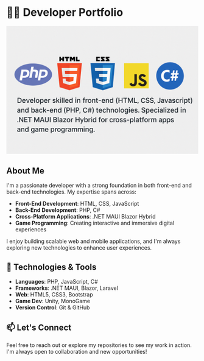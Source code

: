 # 👨‍💻 Developer Portfolio

![Banner](Designer.png)

## About Me

I'm a passionate developer with a strong foundation in both front-end and back-end technologies. My expertise spans across:

- **Front-End Development**: HTML, CSS, JavaScript
- **Back-End Development**: PHP, C#
- **Cross-Platform Applications**: .NET MAUI Blazor Hybrid
- **Game Programming**: Creating interactive and immersive digital experiences

I enjoy building scalable web and mobile applications, and I'm always exploring new technologies to enhance user experiences.

## 🔧 Technologies & Tools

- **Languages**: PHP, JavaScript, C#
- **Frameworks**: .NET MAUI, Blazor, Laravel
- **Web**: HTML5, CSS3, Bootstrap
- **Game Dev**: Unity, MonoGame
- **Version Control**: Git & GitHub

## 📫 Let's Connect

Feel free to reach out or explore my repositories to see my work in action. I'm always open to collaboration and new opportunities!

